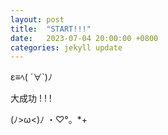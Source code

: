 ```yaml
---
layout: post
title:  "START!!!"
date:   2023-07-04 20:00:00 +0800
categories: jekyll update
---
```


ε≡ﾍ( ´∀`)ﾉ

大成功 ! ! !

(ﾉ>ω<)ﾉ ・♡°。*+
